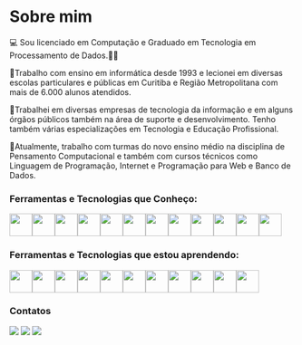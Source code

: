 
# Sobre mim

:computer: Sou licenciado em Computação e Graduado em Tecnologia em Processamento de Dados.👨‍🏫

:large_blue_circle:Trabalho com ensino em informática desde 1993 e lecionei em diversas escolas particulares e públicas em Curitiba e Região Metropolitana com mais de 6.000 alunos atendidos.

:large_blue_circle:Trabalhei em diversas empresas de tecnologia da informação e em alguns órgãos públicos também na área de suporte e desenvolvimento. 
Tenho também várias especializações em Tecnologia e Educação Profissional.

:large_blue_circle:Atualmente, trabalho com turmas do novo ensino médio na disciplina de Pensamento Computacional e também com cursos técnicos como Linguagem de Programação, Internet e Programação para Web e Banco de Dados.

### Ferramentas e Tecnologias que Conheço:
<img src="https://cdn.jsdelivr.net/gh/devicons/devicon/icons/android/android-original-wordmark.svg" width="40" height="40"/><img src="https://cdn.jsdelivr.net/gh/devicons/devicon/icons/c/c-original.svg" width="40" height="40"/><img src="https://cdn.jsdelivr.net/gh/devicons/devicon/icons/cplusplus/cplusplus-original.svg" width="40" height="40"/><img src="https://cdn.jsdelivr.net/gh/devicons/devicon/icons/github/github-original-wordmark.svg" width="40" height="40"/><img src="https://cdn.jsdelivr.net/gh/devicons/devicon/icons/html5/html5-original.svg" width="40" height="40"/><img src="https://cdn.jsdelivr.net/gh/devicons/devicon/icons/java/java-original-wordmark.svg" width="40" height="40"/><img src="https://cdn.jsdelivr.net/gh/devicons/devicon/icons/javascript/javascript-original.svg" width="40" height="40"/><img src="https://cdn.jsdelivr.net/gh/devicons/devicon/icons/mysql/mysql-original.svg" width="40" height="40"/><img src="https://cdn.jsdelivr.net/gh/devicons/devicon/icons/php/php-original.svg" width="40" height="40"/><img src="https://cdn.jsdelivr.net/gh/devicons/devicon/icons/python/python-original-wordmark.svg" width="40" height="40"/><img src="https://cdn.jsdelivr.net/gh/devicons/devicon/icons/sqlite/sqlite-original-wordmark.svg" width="40" height="40"/><img src="https://cdn.jsdelivr.net/gh/devicons/devicon/icons/vscode/vscode-original.svg" width="40" height="40"/>

### Ferramentas e Tecnologias que estou aprendendo:
<img src="https://cdn.jsdelivr.net/gh/devicons/devicon/icons/kotlin/kotlin-original.svg" width="40" height="40"/><img src="https://cdn.jsdelivr.net/gh/devicons/devicon/icons/blender/blender-original.svg" width="40" height="40"/><img src="https://cdn.jsdelivr.net/gh/devicons/devicon/icons/visualstudio/visualstudio-plain.svg" width="40" height="40"/><img src="https://cdn.jsdelivr.net/gh/devicons/devicon/icons/unity/unity-original-wordmark.svg" width="40" height="40"/><img src="https://cdn.jsdelivr.net/gh/devicons/devicon/icons/spring/spring-original-wordmark.svg" width="40" height="40"/><img src="https://cdn.jsdelivr.net/gh/devicons/devicon/icons/nodejs/nodejs-original-wordmark.svg" width="40" height="40"/><img src="https://cdn.jsdelivr.net/gh/devicons/devicon/icons/markdown/markdown-original.svg" width="40" height="40"/><img src="https://cdn.jsdelivr.net/gh/devicons/devicon/icons/dotnetcore/dotnetcore-original.svg" width="40" height="40"/><img src="https://cdn.jsdelivr.net/gh/devicons/devicon/icons/arduino/arduino-original-wordmark.svg" width="40" height="40"/><img src="https://cdn.jsdelivr.net/gh/devicons/devicon/icons/angularjs/angularjs-original.svg" width="40" height="40"/><img src="https://cdn.jsdelivr.net/gh/devicons/devicon/icons/csharp/csharp-original.svg" width="40" height="40"/>

### Contatos
<div>
<a href="https://www.instagram.com/marcelomicalowski/" target="_blank"><img src="https://img.shields.io/badge/-Instagram-%23E4405F?style=for-the-badge&logo=instagram&logoColor=white" target="_blank"></a>
<a href = "mailto:marcelo.micalowski@escola.pr.gov.br"><img src="https://img.shields.io/badge/Gmail-D14836?style=for-the-badge&logo=gmail&logoColor=white" target="_blank"></a>
<a href="www.linkedin.com/in/marcelo-aparecido-micalowski" target="_blank"><img src="https://img.shields.io/badge/-LinkedIn-%230077B5?style=for-the-badge&logo=linkedin&logoColor=white" target="_blank"></a>   
</div>

